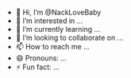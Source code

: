 - 👋 Hi, I’m @NackLoveBaby
- 👀 I’m interested in ...
- 🌱 I’m currently learning ...
- 💞️ I’m looking to collaborate on ...
- 📫 How to reach me ...
- 😄 Pronouns: ...
- ⚡ Fun fact: ...

<!---
NackLoveBaby/NackLoveBaby is a ✨ special ✨ repository because its `README.md` (this file) appears on your GitHub profile.
You can click the Preview link to take a look at your changes.
--->
